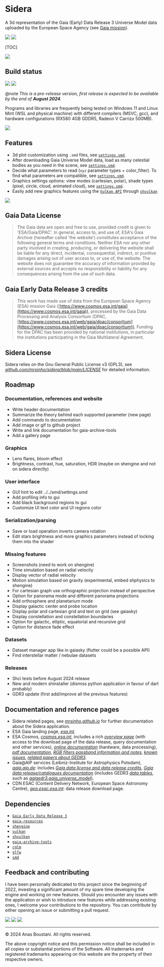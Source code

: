 # Sidera

A 3d representation of the Gaia (Early) Data Release 3 Universe Model data uploaded by the European Space Agency (see [Gaia mission](https://www.esa.int/Science_Exploration/Space_Science/Gaia)).

![](https://img.shields.io/badge/Sidera%20|%20SINHO%20SOFTWORKS-3CFADC?style=for-the-badge&logo=&logoColor=white&labelColor=990042)
[![](https://img.shields.io/badge/GitHub_repository-3CFADC?style=for-the-badge&logo=github&logoColor=black)](https://github.com/mrsinho/sidera)

[TOC]

![](./docs/media/alphafe_age_mass.png)



## Build status

![](https://img.shields.io/badge/Written_in_C-3CFADC?style=for-the-badge&logo=c&logoColor=white&labelColor=0AD0DF#.svg)
![](https://img.shields.io/badge/Compatible_with_C%2b%2b-3CFADC?style=for-the-badge&logo=c%2b%2b&logoColor=white&labelColor=0AD0DF#.svg)

@note _This is a pre-release version, first release is expected to be available by the end of **August 2024**._

Programs and libraries are frequently being tested on Windows 11 and Linux Mint (WSL and physical machine) with different compilers (MSVC, gcc), and hardware configurations (RX580 4GB GDDR5, Radeon V Carrizo 500MB).

![](./docs/media/logg_cf_pixel.png)



## Features

 * 3d plot customization using `.smd` files, see [`settings.smd`](https://github.com/mrsinho/sidera/blob/main/sidera/smd/settings.smd).
 * After downloading Gaia Universe Model data, load as many celestial bodies as you need in the scene, see [`settings.smd`](https://github.com/mrsinho/sidera/blob/main/sidera/smd/settings.smd).
 * Decide what parameters to read (`xyz` parameter types + color_filter). To find what parameters are compatible, see [`settings.smd`](https://github.com/mrsinho/sidera/blob/main/sidera/smd/settings.smd).
 * Graphics settings options: view modes (cartesian, polar), shade types (pixel, circle, cloud, animated cloud), see [`settings.smd`](https://github.com/mrsinho/sidera/blob/main/sidera/smd/settings.smd). 
 * Easily add new graphics features using the [`Vulkan API`](https://www.vulkan.org/) through [`shvulkan`](https://github.com/mrsinho/shvulkan)

 ![](./docs/media/radius_cf_pixel.png)

## Gaia Data License

> The Gaia data are open and free to use, provided credit is given to 'ESA/Gaia/DPAC'. In general, access to, and use of, ESA's Gaia Archive (hereafter called 'the website') constitutes acceptance of the following general terms and conditions. Neither ESA nor any other party involved in creating, producing, or delivering the website shall be liable for any direct, incidental, consequential, indirect, or punitive damages arising out of user access to, or use of, the website. The website does not guarantee the accuracy of information provided by external sources and accepts no responsibility or liability for any consequences arising from the use of such data.

## Gaia Early Data Release 3 credits

> This work has made use of data from the European Space Agency (ESA) mission Gaia ([https://www.cosmos.esa.int/gaia](https://www.cosmos.esa.int/gaia)), processed by the Gaia Data Processing and Analysis Consortium (DPAC, [https://www.cosmos.esa.int/web/gaia/dpac/consortium](https://www.cosmos.esa.int/web/gaia/dpac/consortium)). Funding for the DPAC has been provided by national institutions, in particular the institutions participating in the Gaia Multilateral Agreement.

## Sidera License

Sidera relies on the Gnu General Public License v3 (GPL3), see [_github.com/mrsinho/sidera/blob/main/LICENSE_](https://github.com/mrsinho/sidera/blob/main/LICENSE) for detailed information.

## Roadmap

### Documentation, references and website
 * Write header documentation
 * Summarize the theory behind each supported parameter (new page)
 * Add commands to documentation
 * Add image or gif to github project
 * Write and link documentation for gaia-archive-tools
 * Add a gallery page

### Graphics
 * Lens flares, bloom effect
 * Brightness, contrast, hue, saturation, HDR (maybe on shengine and not on sidera directly)

### User interface
 * GUI hint to edit ../../smd/settings.smd
 * Add profiling info to gui
 * Add black background regions to gui
 * Customize UI text color and UI regions color

### Serialization/parsing
 * Save or load operation inverts camera rotation
 * Edit stars brightness and more graphics parameters instead of locking them into the shader

### Missing features
 * Screenshots (need to work on shengine)
 * Time simulation based on radial velocity
 * Display vector of radial velocity
 * Motion simulation based on gravity (experimental, embed shphysics to shengine)
 * For cartesian graph use orthographic projection instead of perspective
 * Option for panorama mode and different panorama projections
 * Add orthosphere and planetarium mode
 * Display galactic center and probe location
 * Display polar and cartesian grid and text on grid (see gaiasky)
 * Display constellation and constellation boundaries
 * Option for galactic, elliptic, equatorial and recursive grid
 * Option for distance fade effect

### Datasets
 * Dataset manager app like in gaiasky (flutter could be a possible API)
 * Find interstellar matter / nebulae datasets


### Releases
 * Shci tests before August 2024 release
 * New and modern shinstaller (dismiss python application in favour of dart probably)
 * GDR3 update (first add/improve all the previous features)
 
## Documentation and reference pages

 * Sidera related pages, see [_mrsinho.github.io_](https://mrsinho.github.io/sidera-docs/pages) for further documentation about the Sidera application.
 * ESA Gaia landing page, [_esa.int_](https://www.esa.int/Science_Exploration/Space_Science/Gaia).
 * ESA Cosmos, [_cosmos.esa.int_](https://www.cosmos.esa.int/web/gaia-users/archive/gedr3-documentation/), includes a rich [_overview page_](https://www.cosmos.esa.int/web/gaia/early-data-release-3) (with access to the download page of the data release, query documentation and other services), [_online documentation_](https://gea.esac.esa.int/archive/documentation/GEDR3/index.html) (hardware, data processing), [_pdf documentation_](https://gea.esac.esa.int/archive/documentation/GEDR3/pdf/GaiaEDR3_documentation_1.1.pdf), [_RGB filters passband information and notes_](https://www.cosmos.esa.int/web/gaia/edr3-passbands/), [_known issues_](https://www.cosmos.esa.int/web/gaia/edr3-known-issues/), [_related papers about GEDR3_](https://www.cosmos.esa.int/web/gaia/edr3-papers/).
 * Gaia@AIP services (Leibniz-Institute for Astrophysics Potsdam), [_gaia.aip.de_](https://gaia.aip.de): includes [_Gaia data license and data release credits_](https://gaia.aip.de/cms/credit/), [_Gaia data release/catalogues documentation_](https://gaia.aip.de/cms/data/catalogues/) (includes GEDR3 [_data tables_](https://gaia.aip.de/metadata/gaiaedr3/), such as [_gaiaedr3.gaia_universe_model_](https://gaia.aip.de/metadata/gaiaedr3/gaia_universe_model/)).
 * CDN ESAC (Content Delivery Network, European Space Astronomy Centre), [_gea.esac.esa.int_](https://gea.esac.esa.int/archive/): data release download page.

## Dependencies

 * [`Gaia Early Data Release 3`](https://www.cosmos.esa.int/web/gaia/early-data-release-3)
 * [`gaia-resources`](https://github.com/mrsinho/gaia-resources)
 * [`shengine`](https://github.com/mrsinho/shengine)
 * [`vulkan`](https://www.vulkan.org/)
 * [`shvulkan`](https://github.com/mrsinho/shvulkan)
 * [`gaia-archive-tools`](https://github.com/mrsinho/gaia-archive-tools)
 * [`cglm`](https://github.com/recp/cglm)
 * [`glfw`](https://github.com/glfw/glfw)
 * [`smd`](https://github.com/mrsinho/smd)

## Feedback and contributing

I have been personally dedicated to this project since the beginning of 2022, investing a significant amount of my spare time developing the engine and working on new features. Should you encounter any issues with the application or wish to introduce new features while addressing existing ones, I welcome your contributions to the repository. You can contribute by either opening an issue or submitting a pull request.

[![](https://img.shields.io/badge/Buy_Me_A_Coffee-FFDD00?style=for-the-badge&logo=buy-me-a-coffee&logoColor=black)](https://www.buymeacoffee.com/mrsinho)
![](https://img.shields.io/badge/Sidera%20|%20SINHO%20SOFTWORKS-3CFADC?style=for-the-badge&logo=&logoColor=white&labelColor=990042)
[![](https://img.shields.io/badge/GitHub_repository-3CFADC?style=for-the-badge&logo=github&logoColor=black)](https://github.com/mrsinho/sidera)

---

© 2024 Anas Boustani. All rights reserved.

The above copyright notice and this permission notice shall be included in all copies or substantial portions of the Software.
All trademarks and registered trademarks appearing on this website are the property of their respective owners.